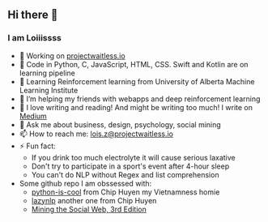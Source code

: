 ## Hi there 👋

### I am Loiiissss
- 🔭 Working on [projectwaitless.io](projectwaitless.io)
- 🌱 Code in Python, C, JavaScript, HTML, CSS. Swift and Kotlin are on learning pipeline
- 🔖 Learning Reinforcement learning from University of Alberta Machine Learning Institute
- 👯 I’m helping my friends with webapps and deep reinforcement learning
- 🤔 I love writing and reading! And might be writing too much! I write on [Medium](https://medium.com/@loisziu)
- 💬 Ask me about business, design, psychology, social mining
- 📫 How to reach me: lois.z@projectwaitless.io
- ⚡ Fun fact: 
  - If you drink too much electrolyte it will cause serious laxative
  - Don't try to participate in a sport's event after 4-hour sleep
  - You can't do NLP without Regex and list comprehension
- Some github repo I am obssessed with:
  - [python-is-cool](https://github.com/chiphuyen/python-is-cool#python-is-cool) from Chip Huyen my Vietnamness homie
  - [lazynlp](https://github.com/chiphuyen/lazynlp) another one from Chip Huyen
  - [Mining the Social Web, 3rd Edition](https://github.com/mikhailklassen/Mining-the-Social-Web-3rd-Edition)
